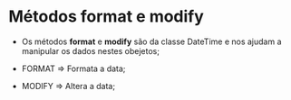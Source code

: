 # Métodos format e modify

-   Os métodos **format** e **modify** são da classe DateTime e nos ajudam a manipular os dados nestes obejetos;

-   FORMAT => Formata a data;
-   MODIFY => Altera a data;
